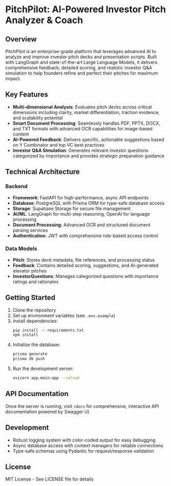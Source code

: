 # PitchPilot: AI-Powered Investor Pitch Analyzer & Coach

## Overview
PitchPilot is an enterprise-grade platform that leverages advanced AI to analyze and improve investor pitch decks and presentation scripts. Built with LangGraph and state-of-the-art Large Language Models, it delivers comprehensive feedback, detailed scoring, and realistic investor Q&A simulation to help founders refine and perfect their pitches for maximum impact.

## Key Features
- **Multi-dimensional Analysis**: Evaluates pitch decks across critical dimensions including clarity, market differentiation, traction evidence, and scalability potential
- **Smart Document Processing**: Seamlessly handles PDF, PPTX, DOCX, and TXT formats with advanced OCR capabilities for image-based content
- **AI-Powered Feedback**: Delivers specific, actionable suggestions based on Y Combinator and top VC best practices
- **Investor Q&A Simulation**: Generates relevant investor questions categorized by importance and provides strategic preparation guidance

## Technical Architecture
### Backend
- **Framework**: FastAPI for high-performance, async API endpoints
- **Database**: PostgreSQL with Prisma ORM for type-safe database access
- **Storage**: Supabase Storage for secure file management
- **AI/ML**: LangGraph for multi-step reasoning, OpenAI for language processing
- **Document Processing**: Advanced OCR and structured document parsing services
- **Authentication**: JWT with comprehensive role-based access control

### Data Models
- **Pitch**: Stores deck metadata, file references, and processing status
- **Feedback**: Contains detailed scoring, suggestions, and AI-generated elevator pitches
- **InvestorQuestions**: Manages categorized questions with importance ratings and rationales

## Getting Started
1. Clone the repository
2. Set up environment variables (see `.env.example`)
3. Install dependencies:
   ```bash
   pip install -r requirements.txt
   npm install
   ```
4. Initialize the database:
   ```bash
   prisma generate
   prisma db push
   ```
5. Run the development server:
   ```bash
   uvicorn app.main:app --reload
   ```

## API Documentation
Once the server is running, visit `/docs` for comprehensive, interactive API documentation powered by Swagger UI.

## Development
- Robust logging system with color-coded output for easy debugging
- Async database access with context managers for reliable connections
- Type-safe schemas using Pydantic for request/response validation

## License
MIT License - See LICENSE file for details